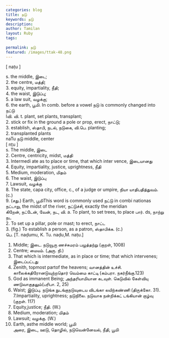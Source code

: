 ```yaml
---
categories: blog
title: நடு
keywords: நடு
description: 
author: Tamilan
layout: Ruby
tags: 
 
permalink: நடு
featured: /images/ttak-48.png
---
```

  
[ naṭu ]  
  
s. the middle, இடை;  
2. the centre, மத்தி;  
3. equity, impartiality, நீதி;  
4. the waist, இடுப்பு;  
5. a law suit, வழக்கு;  
6. the earth, பூமி. In comb. before a vowel நடு is commonly changed into நட்டு  
Iவி. வி. t. plant, set plants, transplant;  
2. stick or fix in the ground a pole or prop, erect, நாட்டு;  
3. establish, ஸ்தாபி, நடல், நடுகை, வி.பெ. planting;  
2. transplanted plants  
naTu நடு middle, center  
[ nṭu ]  
s. The middle, இடை  
2. Centre, centricity, midst, மத்தி  
3. Intermedi ate as to place or time, that which inter vence, இடையானது  
4. Equity, impartiality, justice, uprightness, நீதி  
5. Medium, moderation, மிதம்  
6. The waist, இடுப்பு  
7. Lawsuit, வழக்கு  
8. The state, capa city, office, c., of a judge or umpire, நியா யாதிபதித்துவம். (c.)  
9. (சது.) Earth, பூமிThis word is commonly used நட்டு in combi nationas நட்டாறு, the midst of the river, நட்டுச்சி, exactly the meridian  
கிறேன், நட்டேன், வேன், நட, வி. a. To plant, to set trees, to place பார். ds, நாற்று நட  
2. To set up a pillar, pole or mast; to erect, நாட்ட  
3. (fig.) To establish a person, as a patron, ஸ்தாபிக்க. (c.)  
பெ. [T. naḍumu, K. Tu. naḍu,M. naṭu.]  
1. Middle; இடை. நடுவூரு ணச்சுமரம் பழுத்தற்று (குறள், 1008)  
2. Centre; மையம். (அரு. நி.)  
3. That which is intermediate, as in place or time; that which intervenes; இடைப்பட்டது  
4. Zenith, topmost partof the heavens; வானத்தின் உச்சி. காலைக்கதிரோனடுவுற்றதொர் வெம்மை காட்டி (கம்பரா. நகர்நீங்கு.123)  
5. God as immanent Being; அந்தரியாமியான கடவுள். கெடுவில் கேள்வியு ணடுவாகுதலும்(பரிபா. 2, 25)  
6. Waist; இடுப்பு. நடுங்க நுடங்குநடுவுடைய விடங்கா லயிற்கண்ணி (திருக்கோ. 31). 7.Impartiality, uprightness; நடுநிலை. நடுவாக நன்றிக்கட் டங்கியான் றாழ்வு (குறள். 117)  
8. Equity,justice; நீதி. (W.)  
9. Medium, moderation; மிதம்  
10. Lawsuit; வழக்கு. (W.)  
11. Earth, asthe middle world; பூமி  
அரை, இடை, ஊடு, தொழில், நடுவென்னேவல், நீதி, பூமி